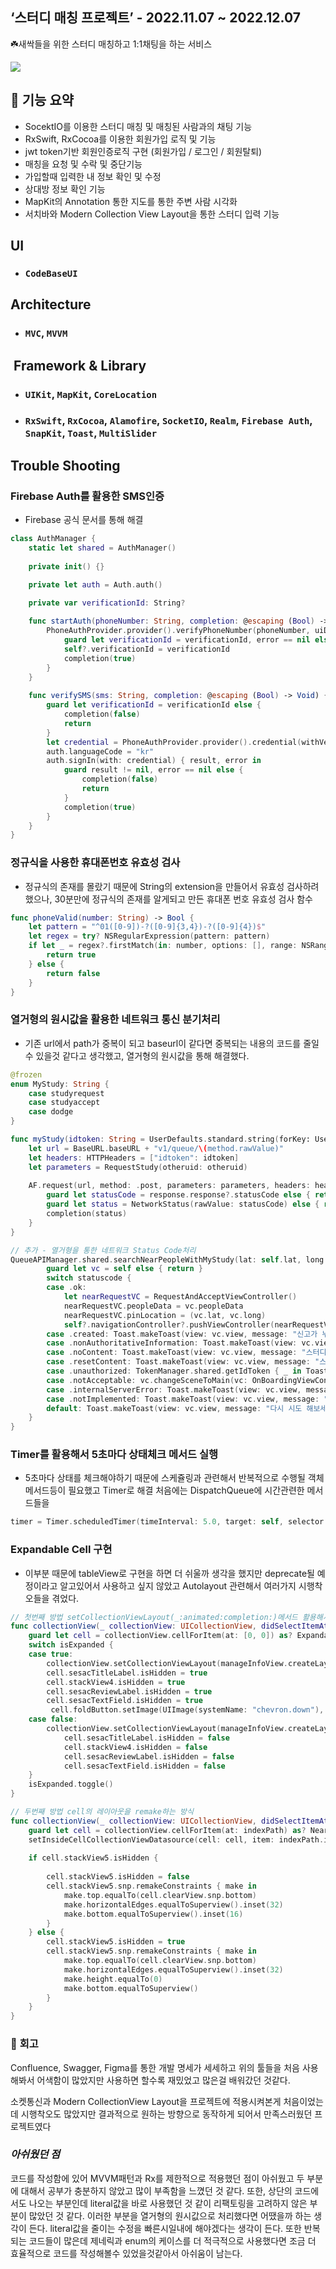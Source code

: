 ## ‘스터디 매칭 프로젝트’ - 2022.11.07 ~ 2022.12.07

☘️새싹들을 위한 스터디 매칭하고 1:1채팅을 하는 서비스
 
<img src="https://user-images.githubusercontent.com/81205931/222653020-dcd84527-c90f-490f-b4d7-2ff79beeb621.png">


## 📱 **기능 요약** 
- SocektIO를 이용한 스터디 매칭 및 매칭된 사람과의 채팅 기능
- RxSwift, RxCocoa를 이용한 회원가입 로직 및 기능
- jwt token기반 회원인증로직 구현 (회원가입 / 로그인 / 회원탈퇴)
- 매칭을 요청 및 수락 및 중단기능
- 가입할때 입력한 내 정보 확인 및 수정
- 상대방 정보 확인 기능
- MapKit의 Annotation 통한 지도를 통한 주변 사람 시각화
- 서치바와 Modern Collection View Layout을 통한 스터디 입력 기능

## **UI**
- ### ```CodeBaseUI```
## **Architecture**
- ### ```MVC```, ```MVVM``` 
##  **Framework & Library**
- ### ```UIKit```, ```MapKit```, ```CoreLocation```
- ### ```RxSwift```, ```RxCocoa```, ```Alamofire```, ```SocketIO```,  ```Realm```, ```Firebase Auth```, ```SnapKit```, ```Toast```, ```MultiSlider``` 

## **Trouble Shooting**
### Firebase Auth를 활용한 SMS인증 
- Firebase 공식 문서를 통해 해결
``` swift
class AuthManager {
    static let shared = AuthManager()
    
    private init() {}

    private let auth = Auth.auth()

    private var verificationId: String?
    
    func startAuth(phoneNumber: String, completion: @escaping (Bool) -> Void) {
        PhoneAuthProvider.provider().verifyPhoneNumber(phoneNumber, uiDelegate: nil) { [weak self] verificationId, error in
            guard let verificationId = verificationId, error == nil else { return }
            self?.verificationId = verificationId
            completion(true)
        }
    }
    
    func verifySMS(sms: String, completion: @escaping (Bool) -> Void) {
        guard let verificationId = verificationId else {
            completion(false)
            return
        }
        let credential = PhoneAuthProvider.provider().credential(withVerificationID: verificationId, verificationCode: sms)
        auth.languageCode = "kr"
        auth.signIn(with: credential) { result, error in
            guard result != nil, error == nil else {
                completion(false)
                return
            }
            completion(true)
        }
    }
}
```
### **정규식을 사용한 휴대폰번호 유효성 검사**
- 정규식의 존재를 몰랐기 때문에 String의 extension을 만들어서 유효성 검사하려 했으나, 30분만에 정규식의 존재를 알게되고 만든 휴대폰 번호 유효성 검사 함수
``` swift
func phoneValid(number: String) -> Bool {
    let pattern = "^01([0-9])-?([0-9]{3,4})-?([0-9]{4})$"
    let regex = try? NSRegularExpression(pattern: pattern)
    if let _ = regex?.firstMatch(in: number, options: [], range: NSRange(location: 0, length: number.count)) {
        return true
    } else {
        return false
    }
}
```
### **열거형의 원시값을 활용한 네트워크 통신 분기처리**
- 기존 url에서 path가 중복이 되고 baseurl이 같다면 중복되는 내용의 코드를 줄일 수 있을것 같다고 생각했고, 열거형의 원시값을 통해 해결했다.

``` swift
@frozen
enum MyStudy: String {
    case studyrequest
    case studyaccept
    case dodge
}

func myStudy(idtoken: String = UserDefaults.standard.string(forKey: UserDefaultsKey.idtoken.rawValue) ?? "", method: MyStudy = .studyrequest, otheruid: String, completion: @escaping (NetworkStatus) -> Void) {
    let url = BaseURL.baseURL + "v1/queue/\(method.rawValue)"
    let headers: HTTPHeaders = ["idtoken": idtoken]   
    let parameters = RequestStudy(otheruid: otheruid)
                
    AF.request(url, method: .post, parameters: parameters, headers: headers).validate().response { response in
        guard let statusCode = response.response?.statusCode else { return }
        guard let status = NetworkStatus(rawValue: statusCode) else { return }
        completion(status)
    }
}

// 추가 - 열거형을 통한 네트워크 Status Code처리
QueueAPIManager.shared.searchNearPeopleWithMyStudy(lat: self.lat, long: self.long, studylist: studylist) { [weak self] statuscode in
        guard let vc = self else { return }
        switch statuscode {
        case .ok:
            let nearRequestVC = RequestAndAcceptViewController()
            nearRequestVC.peopleData = vc.peopleData
            nearRequestVC.pinLocation = (vc.lat, vc.long)
            self?.navigationController?.pushViewController(nearRequestVC, animated: true)
        case .created: Toast.makeToast(view: vc.view, message: "신고가 누적되어 이용하실 수 없습니다")
        case .nonAuthoritativeInformation: Toast.makeToast(view: vc.view, message: "스터디 취소 패널티로, 1분동안 이용하실 수 없습니다")
        case .noContent: Toast.makeToast(view: vc.view, message: "스터디 취소 패널티로, 2분동안 이용하실 수 없습니다")
        case .resetContent: Toast.makeToast(view: vc.view, message: "스터디 취소 패널티로, 3분동안 이용하실 수 없습니다")
        case .unauthorized: TokenManager.shared.getIdToken { _ in Toast.makeToast(view: vc.view, message: "다시 시도 해주세요")}
        case .notAcceptable: vc.changeSceneToMain(vc: OnBoardingViewController())
        case .internalServerError: Toast.makeToast(view: vc.view, message: "500 Server Error")
        case .notImplemented: Toast.makeToast(view: vc.view, message: "501 Client Error")
        default: Toast.makeToast(view: vc.view, message: "다시 시도 해보세요")
    }
}
```
### **Timer를 활용해서 5초마다 상태체크 메서드 실행**
- 5초마다 상태를 체크해야하기 때문에 스케쥴링과 관련해서 반복적으로 수행될 객체 메서드등이 필요했고 Timer로 해결 처음에는 DispatchQueue에 시간관련한 메서드들을  
```swift
timer = Timer.scheduledTimer(timeInterval: 5.0, target: self, selector: #selector(stateCheck), userInfo: nil, repeats: true)
```
### **Expandable Cell 구현**
- 이부분 때문에 tableView로 구현을 하면 더 쉬울까 생각을 했지만 deprecate될 예정이라고 알고있어서 사용하고 싶지 않았고 Autolayout 관련해서 여러가지 시행착오들을 겪었다. 
``` swift
// 첫번째 방법 setCollectionViewLayout(_:animated:completion:)메서드 활용해서 UICollectionView의 레이아웃을 새로 지정해주는 방식
func collectionView(_ collectionView: UICollectionView, didSelectItemAt indexPath: IndexPath) {
	guard let cell = collectionView.cellForItem(at: [0, 0]) as? ExpandableCell else { return }
    switch isExpanded {
    case true:
    	collectionView.setCollectionViewLayout(manageInfoView.createLayout(height: 58), animated: true)
        cell.sesacTitleLabel.isHidden = true
        cell.stackView4.isHidden = true
    	cell.sesacReviewLabel.isHidden = true
       	cell.sesacTextField.isHidden = true
         cell.foldButton.setImage(UIImage(systemName: "chevron.down"), for: .normal)
    case false:
        collectionView.setCollectionViewLayout(manageInfoView.createLayout(height: 310), animated: true) { _ in
       		cell.sesacTitleLabel.isHidden = false
        	cell.stackView4.isHidden = false
        	cell.sesacReviewLabel.isHidden = false
        	cell.sesacTextField.isHidden = false
    }
	isExpanded.toggle()
}

// 두번째 방법 cell의 레이아웃을 remake하는 방식
func collectionView(_ collectionView: UICollectionView, didSelectItemAt indexPath: IndexPath) {
    guard let cell = collectionView.cellForItem(at: indexPath) as? NearUserCell else { return }
    setInsideCellCollectionViewDatasource(cell: cell, item: indexPath.item)
        
    if cell.stackView5.isHidden {
            
        cell.stackView5.isHidden = false
        cell.stackView5.snp.remakeConstraints { make in
            make.top.equalTo(cell.clearView.snp.bottom)
            make.horizontalEdges.equalToSuperview().inset(32)
            make.bottom.equalToSuperview().inset(16)
        }
    } else {
        cell.stackView5.isHidden = true   
        cell.stackView5.snp.remakeConstraints { make in
            make.top.equalTo(cell.clearView.snp.bottom)
            make.horizontalEdges.equalToSuperview().inset(32)
            make.height.equalTo(0)
            make.bottom.equalToSuperview()
        }
    }
}
``` 


### 📝 **회고**

Confluence, Swagger, Figma를 통한 개발 명세가 세세하고 위의 툴들을 처음 사용해봐서 어색함이 많았지만 사용하면 할수록 재밌었고 많은걸 배워갔던 것같다.

소켓통신과 Modern CollectionView Layout을 프로젝트에 적용시켜본게 처음이었는데 시행착오도 많았지만 결과적으로 원하는 방향으로 동작하게 되어서 만족스러웠던 프로젝트였다


### ___아쉬웠던 점___
코드를 작성함에 있어 MVVM패턴과 Rx를 제한적으로 적용했던 점이 아쉬웠고 두 부분에 대해서 공부가 충분하지 않았고 많이 부족함을 느꼈던 것 같다. 또한, 상단의 코드에서도 나오는 부분인데 literal값을 바로 사용했던 것 같이 리팩토링을 고려하지 않은 부분이 많았던 것 같다. 이러한 부분을 열거형의 원시값으로 처리했다면 어땠을까 하는 생각이 든다. literal값을 줄이는 수정을 빠른시일내에 해야겠다는 생각이 든다. 또한 반복되는 코드들이 많은데 제네릭과 enum의 케이스를 더 적극적으로 사용했다면 조금 더 효율적으로 코드를 작성해볼수 있었을것같아서 아쉬움이 남는다.
